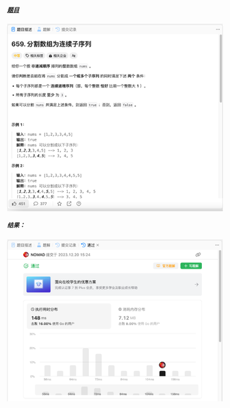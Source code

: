 ##### [题目](https://leetcode.cn/problems/split-array-into-consecutive-subsequences/description/)
![pic](img.png)
##### 结果：
![pic](result.png)